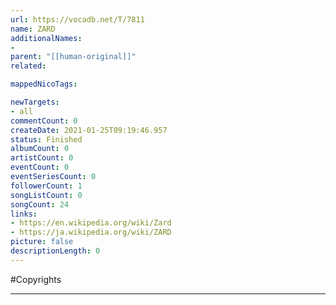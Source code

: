 ```yaml
---
url: https://vocadb.net/T/7811
name: ZARD
additionalNames: 
- 
parent: "[[human-original]]"
related:

mappedNicoTags:

newTargets:
- all
commentCount: 0
createDate: 2021-01-25T09:19:46.957
status: Finished
albumCount: 0
artistCount: 0
eventCount: 0
eventSeriesCount: 0
followerCount: 1
songListCount: 0
songCount: 24
links: 
- https://en.wikipedia.org/wiki/Zard
- https://ja.wikipedia.org/wiki/ZARD
picture: false
descriptionLength: 0
---
```


#Copyrights



---

